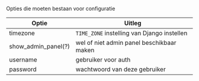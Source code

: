 Opties die moeten bestaan voor configuratie

| Optie | Uitleg |
| --- | --- |
| timezone | `TIME_ZONE` instelling van Django instellen |
| show_admin_panel(?) | wel of niet admin panel beschikbaar maken |
| username | gebruiker voor auth|
| password | wachtwoord van deze gebruiker |
